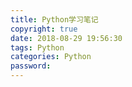 ```yaml
---
title: Python学习笔记
copyright: true
date: 2018-08-29 19:56:30
tags: Python
categories: Python
password:
---
```




